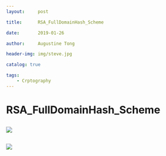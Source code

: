 ```yaml
---
layout:     post

title:      RSA_FullDomainHash_Scheme

date:       2019-01-26

author:     Augustine Tong

header-img: img/steve.jpg

catalog: true

tags:
    - Crptography
---
```


# RSA_FullDomainHash_Scheme


## 
![ ](/img/crpto/.png)

##
![ ](/img/crpto/.png)

